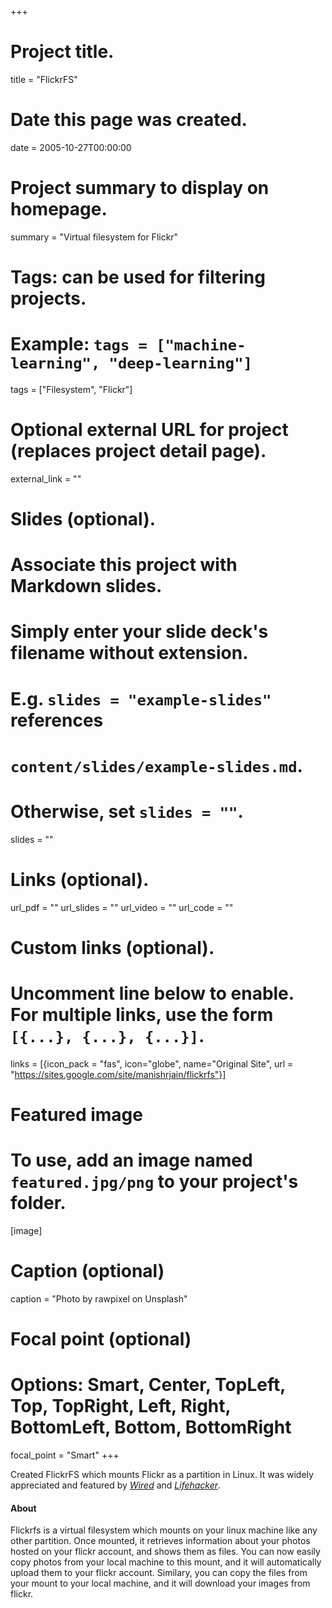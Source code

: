 +++
# Project title.
title = "FlickrFS"

# Date this page was created.
date = 2005-10-27T00:00:00

# Project summary to display on homepage.
summary = "Virtual filesystem for Flickr"

# Tags: can be used for filtering projects.
# Example: `tags = ["machine-learning", "deep-learning"]`
tags = ["Filesystem", "Flickr"]

# Optional external URL for project (replaces project detail page).
external_link = ""

# Slides (optional).
#   Associate this project with Markdown slides.
#   Simply enter your slide deck's filename without extension.
#   E.g. `slides = "example-slides"` references
#   `content/slides/example-slides.md`.
#   Otherwise, set `slides = ""`.
slides = ""

# Links (optional).
url_pdf = ""
url_slides = ""
url_video = ""
url_code = ""

# Custom links (optional).
#   Uncomment line below to enable. For multiple links, use the form `[{...}, {...}, {...}]`.
links = [{icon_pack = "fas", icon="globe", name="Original Site", url = "https://sites.google.com/site/manishrjain/flickrfs"}]

# Featured image
# To use, add an image named `featured.jpg/png` to your project's folder.
[image]
  # Caption (optional)
  caption = "Photo by rawpixel on Unsplash"

  # Focal point (optional)
  # Options: Smart, Center, TopLeft, Top, TopRight, Left, Right, BottomLeft, Bottom, BottomRight
  focal_point = "Smart"
+++

Created FlickrFS which mounts Flickr as a partition in Linux. It was widely
appreciated and featured by [*Wired*](https://www.wired.com/) and
[*Lifehacker*](https://lifehacker.com/mount-flickr-as-a-drive-with-flickrfs-381763).

#### About

Flickrfs is a virtual filesystem which mounts on your linux machine like any other partition. Once mounted, it retrieves information about your photos hosted on your flickr account, and shows them as files. You can now easily copy photos from your local machine to this mount, and it will automatically upload them to your flickr account. Similary, you can copy the files from your mount to your local machine, and it will download your images from flickr.
